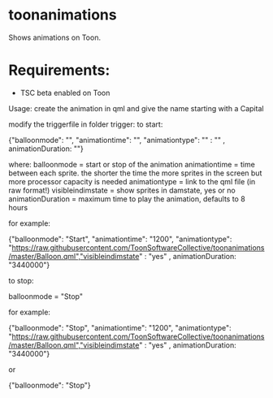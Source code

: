 # toonanimations
Shows animations on Toon.

# Requirements:
- TSC beta enabled on Toon

Usage:
create the animation in qml and give the name starting with a Capital

modify the triggerfile in folder trigger:
to start:

{"balloonmode": "", "animationtime": "", "animationtype": "" : "" , animationDuration: ""}

where:
balloonmode = start or stop of the animation
animationtime = time between each sprite. the shorter the time the more sprites in the screen but more processor capacity is needed
animationtype = link to the qml file (in raw format!)
visibleindimstate = show sprites in damstate, yes or no
animationDuration = maximum time to play the animation, defaults to 8 hours

for example:

{"balloonmode": "Start", "animationtime": "1200", "animationtype": "https://raw.githubusercontent.com/ToonSoftwareCollective/toonanimations/master/Balloon.qml","visibleindimstate" : "yes" , animationDuration: "3440000"}


to stop:

balloonmode = "Stop"

for example:

{"balloonmode": "Stop", "animationtime": "1200", "animationtype": "https://raw.githubusercontent.com/ToonSoftwareCollective/toonanimations/master/Balloon.qml","visibleindimstate" : "yes" , animationDuration: "3440000"}

or 

{"balloonmode": "Stop"}
